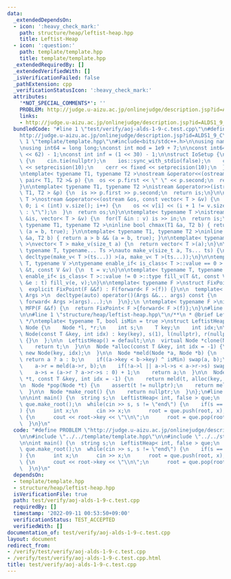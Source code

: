 ```yaml
---
data:
  _extendedDependsOn:
  - icon: ':heavy_check_mark:'
    path: structure/heap/leftist-heap.hpp
    title: Leftist-Heap
  - icon: ':question:'
    path: template/template.hpp
    title: template/template.hpp
  _extendedRequiredBy: []
  _extendedVerifiedWith: []
  _isVerificationFailed: false
  _pathExtension: cpp
  _verificationStatusIcon: ':heavy_check_mark:'
  attributes:
    '*NOT_SPECIAL_COMMENTS*': ''
    PROBLEM: http://judge.u-aizu.ac.jp/onlinejudge/description.jsp?id=ALDS1_9_C
    links:
    - http://judge.u-aizu.ac.jp/onlinejudge/description.jsp?id=ALDS1_9_C
  bundledCode: "#line 1 \"test/verify/aoj-alds-1-9-c.test.cpp\"\n#define PROBLEM \"\
    http://judge.u-aizu.ac.jp/onlinejudge/description.jsp?id=ALDS1_9_C\"\n\n#line\
    \ 1 \"template/template.hpp\"\n#include<bits/stdc++.h>\n\nusing namespace std;\n\
    \nusing int64 = long long;\nconst int mod = 1e9 + 7;\n\nconst int64 infll = (1LL\
    \ << 62) - 1;\nconst int inf = (1 << 30) - 1;\n\nstruct IoSetup {\n  IoSetup()\
    \ {\n    cin.tie(nullptr);\n    ios::sync_with_stdio(false);\n    cout << fixed\
    \ << setprecision(10);\n    cerr << fixed << setprecision(10);\n  }\n} iosetup;\n\
    \ntemplate< typename T1, typename T2 >\nostream &operator<<(ostream &os, const\
    \ pair< T1, T2 >& p) {\n  os << p.first << \" \" << p.second;\n  return os;\n\
    }\n\ntemplate< typename T1, typename T2 >\nistream &operator>>(istream &is, pair<\
    \ T1, T2 > &p) {\n  is >> p.first >> p.second;\n  return is;\n}\n\ntemplate< typename\
    \ T >\nostream &operator<<(ostream &os, const vector< T > &v) {\n  for(int i =\
    \ 0; i < (int) v.size(); i++) {\n    os << v[i] << (i + 1 != v.size() ? \" \"\
    \ : \"\");\n  }\n  return os;\n}\n\ntemplate< typename T >\nistream &operator>>(istream\
    \ &is, vector< T > &v) {\n  for(T &in : v) is >> in;\n  return is;\n}\n\ntemplate<\
    \ typename T1, typename T2 >\ninline bool chmax(T1 &a, T2 b) { return a < b &&\
    \ (a = b, true); }\n\ntemplate< typename T1, typename T2 >\ninline bool chmin(T1\
    \ &a, T2 b) { return a > b && (a = b, true); }\n\ntemplate< typename T = int64\
    \ >\nvector< T > make_v(size_t a) {\n  return vector< T >(a);\n}\n\ntemplate<\
    \ typename T, typename... Ts >\nauto make_v(size_t a, Ts... ts) {\n  return vector<\
    \ decltype(make_v< T >(ts...)) >(a, make_v< T >(ts...));\n}\n\ntemplate< typename\
    \ T, typename V >\ntypename enable_if< is_class< T >::value == 0 >::type fill_v(T\
    \ &t, const V &v) {\n  t = v;\n}\n\ntemplate< typename T, typename V >\ntypename\
    \ enable_if< is_class< T >::value != 0 >::type fill_v(T &t, const V &v) {\n  for(auto\
    \ &e : t) fill_v(e, v);\n}\n\ntemplate< typename F >\nstruct FixPoint : F {\n\
    \  explicit FixPoint(F &&f) : F(forward< F >(f)) {}\n\n  template< typename...\
    \ Args >\n  decltype(auto) operator()(Args &&... args) const {\n    return F::operator()(*this,\
    \ forward< Args >(args)...);\n  }\n};\n \ntemplate< typename F >\ninline decltype(auto)\
    \ MFP(F &&f) {\n  return FixPoint< F >{forward< F >(f)};\n}\n#line 4 \"test/verify/aoj-alds-1-9-c.test.cpp\"\
    \n\n#line 1 \"structure/heap/leftist-heap.hpp\"\n/**\n * @brief Leftist-Heap\n\
    \ */\ntemplate< typename T, bool isMin = true >\nstruct LeftistHeap {\n  struct\
    \ Node {\n    Node *l, *r;\n    int s;\n    T key;\n    int idx;\n\n    explicit\
    \ Node(const T &key, int idx) : key(key), s(1), l(nullptr), r(nullptr), idx(idx)\
    \ {}\n  };\n\n  LeftistHeap() = default;\n\n  virtual Node *clone(Node *t) {\n\
    \    return t;\n  }\n\n  Node *alloc(const T &key, int idx = -1) {\n    return\
    \ new Node(key, idx);\n  }\n\n  Node *meld(Node *a, Node *b) {\n    if(!a || !b)\
    \ return a ? a : b;\n    if((a->key < b->key) ^ isMin) swap(a, b);\n    a = clone(a);\n\
    \    a->r = meld(a->r, b);\n    if(!a->l || a->l->s < a->r->s) swap(a->l, a->r);\n\
    \    a->s = (a->r ? a->r->s : 0) + 1;\n    return a;\n  }\n\n  Node *push(Node\
    \ *t, const T &key, int idx = -1) {\n    return meld(t, alloc(key, idx));\n  }\n\
    \n  Node *pop(Node *t) {\n    assert(t != nullptr);\n    return meld(t->l, t->r);\n\
    \  }\n\n  Node *make_root() {\n    return nullptr;\n  }\n};\n#line 6 \"test/verify/aoj-alds-1-9-c.test.cpp\"\
    \n\nint main() {\n  string s;\n  LeftistHeap< int, false > que;\n  auto root =\
    \ que.make_root();\n  while(cin >> s, s != \"end\") {\n    if(s == \"insert\"\
    ) {\n      int x;\n      cin >> x;\n      root = que.push(root, x);\n    } else\
    \ {\n      cout << root->key << \"\\n\";\n      root = que.pop(root);\n    }\n\
    \  }\n}\n"
  code: "#define PROBLEM \"http://judge.u-aizu.ac.jp/onlinejudge/description.jsp?id=ALDS1_9_C\"\
    \n\n#include \"../../template/template.hpp\"\n\n#include \"../../structure/heap/leftist-heap.hpp\"\
    \n\nint main() {\n  string s;\n  LeftistHeap< int, false > que;\n  auto root =\
    \ que.make_root();\n  while(cin >> s, s != \"end\") {\n    if(s == \"insert\"\
    ) {\n      int x;\n      cin >> x;\n      root = que.push(root, x);\n    } else\
    \ {\n      cout << root->key << \"\\n\";\n      root = que.pop(root);\n    }\n\
    \  }\n}\n"
  dependsOn:
  - template/template.hpp
  - structure/heap/leftist-heap.hpp
  isVerificationFile: true
  path: test/verify/aoj-alds-1-9-c.test.cpp
  requiredBy: []
  timestamp: '2022-09-11 00:53:50+09:00'
  verificationStatus: TEST_ACCEPTED
  verifiedWith: []
documentation_of: test/verify/aoj-alds-1-9-c.test.cpp
layout: document
redirect_from:
- /verify/test/verify/aoj-alds-1-9-c.test.cpp
- /verify/test/verify/aoj-alds-1-9-c.test.cpp.html
title: test/verify/aoj-alds-1-9-c.test.cpp
---
```

